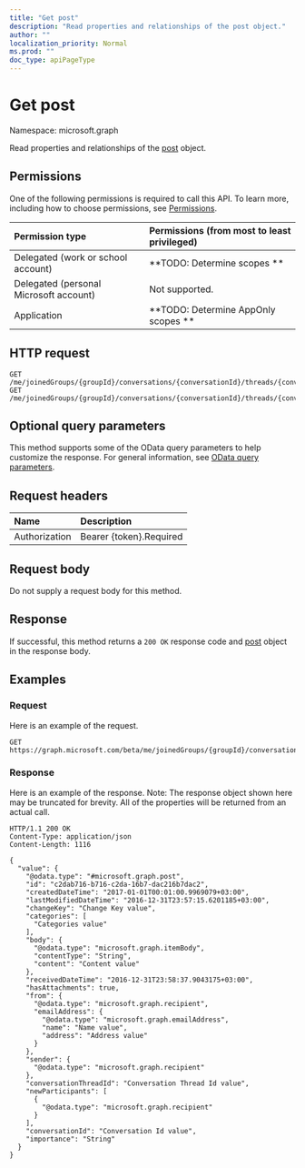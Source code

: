 ```yaml
---
title: "Get post"
description: "Read properties and relationships of the post object."
author: ""
localization_priority: Normal
ms.prod: ""
doc_type: apiPageType
---
```


# Get post

Namespace: microsoft.graph

Read properties and relationships of the [post](../resources/post.md) object.

## Permissions
One of the following permissions is required to call this API. To learn more, including how to choose permissions, see [Permissions](/concepts/permissions-reference.md).

|Permission type|Permissions (from most to least privileged)|
|:---|:---|
|Delegated (work or school account)|**TODO: Determine scopes **|
|Delegated (personal Microsoft account)|Not supported.|
|Application|**TODO: Determine AppOnly scopes **|

## HTTP request
<!-- {
  "blockType": "ignored"
}
-->
``` http
GET /me/joinedGroups/{groupId}/conversations/{conversationId}/threads/{conversationThreadId}/posts/{postId}
GET /me/joinedGroups/{groupId}/conversations/{conversationId}/threads/{conversationThreadId}/posts/{postId}/inReplyTo
```

## Optional query parameters
This method supports some of the OData query parameters to help customize the response. For general information, see [OData query parameters](/graph/query-parameters).

## Request headers
|Name|Description|
|:---|:---|
|Authorization|Bearer {token}.Required|

## Request body
Do not supply a request body for this method.

## Response
If successful, this method returns a `200 OK` response code and [post](../resources/post.md) object in the response body.

## Examples

### Request
Here is an example of the request.
<!-- {
  "blockType": "request",
  "name": "get_post"
}
-->
``` http
GET https://graph.microsoft.com/beta/me/joinedGroups/{groupId}/conversations/{conversationId}/threads/{conversationThreadId}/posts/{postId}
```

### Response
Here is an example of the response. Note: The response object shown here may be truncated for brevity. All of the properties will be returned from an actual call.
<!-- {
  "blockType": "response",
  "truncated": true,
  "@odata.type": "microsoft.graph.post"
}
-->
``` http
HTTP/1.1 200 OK
Content-Type: application/json
Content-Length: 1116

{
  "value": {
    "@odata.type": "#microsoft.graph.post",
    "id": "c2dab716-b716-c2da-16b7-dac216b7dac2",
    "createdDateTime": "2017-01-01T00:01:00.9969079+03:00",
    "lastModifiedDateTime": "2016-12-31T23:57:15.6201185+03:00",
    "changeKey": "Change Key value",
    "categories": [
      "Categories value"
    ],
    "body": {
      "@odata.type": "microsoft.graph.itemBody",
      "contentType": "String",
      "content": "Content value"
    },
    "receivedDateTime": "2016-12-31T23:58:37.9043175+03:00",
    "hasAttachments": true,
    "from": {
      "@odata.type": "microsoft.graph.recipient",
      "emailAddress": {
        "@odata.type": "microsoft.graph.emailAddress",
        "name": "Name value",
        "address": "Address value"
      }
    },
    "sender": {
      "@odata.type": "microsoft.graph.recipient"
    },
    "conversationThreadId": "Conversation Thread Id value",
    "newParticipants": [
      {
        "@odata.type": "microsoft.graph.recipient"
      }
    ],
    "conversationId": "Conversation Id value",
    "importance": "String"
  }
}
```

